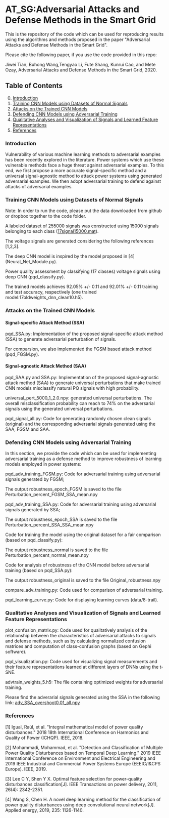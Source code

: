 # AT_SG:Adversarial Attacks and Defense Methods in the Smart Grid
This is the repository of the code which can be used for reproducing results using the algorithms and methods proposed in the paper "Adversarial Attacks and Defense Methods in the Smart Grid". 

Please cite the following paper, if you use the code provided in this repo:

Jiwei Tian, Buhong Wang,Tengyao Li, Fute Shang, Kunrui Cao, and Mete Ozay, Adversarial Attacks and Defense Methods in the Smart Grid, 2020.


## Table of Contents
0. [Introduction](#introduction)
0. [Training CNN Models using Datasets of Normal Signals](#Training-CNN-Models-using-Datasets-of-Normal-Signals)
0. [Attacks on the Trained CNN Models](#Attacks-on-the-Trained-CNN-Models)
0. [Defending CNN Models using Adversarial Training](#Defending-CNN-Models-using-Adversarial-Training)
0. [Qualitative Analyses and Visualization of Signals and Learned Feature Representations](#Qualitative-Analyses-and-Visualization-of-Signals-and-Learned-Feature-Representations)
0. [References](#References)



### Introduction

Vulnerability of various machine learning methods to adversarial examples has been recently explored in the literature. Power systems which use these vulnerable methods face a huge threat against adversarial examples. To this end, we first propose a more accurate signal-specific method and a universal signal-agnostic method to attack power systems using generated adversarial examples. We then adopt adversarial training to defend against attacks of adversarial examples.

### Training CNN Models using Datasets of Normal Signals

Note: In order to run the code, please put the data downloaded from github or dropbox together to the code folder.

A labeled dataset of 255000 signals was constructed using 15000 signals belonging to each class ([17signal15000.mat](https://www.dropbox.com/sh/aprts9x8l2frcjl/AABCuJ3TsJkSSLj2ZixeAyDAa?dl=0)).

The voltage signals are generated considering the following references [1,2,3].

The deep CNN model is inspired by the model proposed in [4] (Neural_Net_Module.py).

Power quality assessment by classifying (17 classes) voltage signals using deep CNN (pqd_classify.py).

The trained models achieves 92.05% +/- 0.11 and 92.01% +/- 0.11 training and test accuracy, respectively (one trained model:17oldweights_dnn_clean10.h5).

### Attacks on the Trained CNN Models

#### Signal-specific Attack Method (SSA)

pqd_SSA.py: Implementation of the proposed signal-specific attack method (SSA) to generate adversarial perturbation of signals.

For comparsion, we also implemented the FGSM based attack method (pqd_FGSM.py).

#### Signal-agnostic Attack Method (SAA)

pqd_SAA.py and SSA.py: Implementation of the proposed signal-agnostic attack method (SAA) to generate universal perturbations that make trained CNN models misclassify natural PQ signals with high probability.

universal_pert_5000_1_2.0.npy: generated universal perturbations. The overall misclassification probability can reach to 74% on the adversarial signals using the generated universal perturbations.

pqd_signal_all.py: Code for generating randomly chosen clean signals (original) and the corresponding adversarial signals generated using the SAA, FGSM and SAA.

### Defending CNN Models using Adversarial Training

In this section, we provide the code which can be used for implementing adversarial training as a defense method to improve robustness of learning models employed in power systems:

pqd_adv_training_FGSM.py: Code for adversarial training using adversarial signals generated by FGSM;

The output robustness_epoch_FGSM is saved to the file Perturbation_percent_FGSM_SSA_mean.npy

pqd_adv_training_SSA.py: Code for adversarial training using adversarial signals generated by SSA;

The output robustness_epoch_SSA is saved to the file Perturbation_percent_SSA_SSA_mean.npy

Code for training the model using the original dataset for a fair comparison (based on pqd_classify.py):

The output robustness_normal is saved to the file Perturbation_percent_normal_mean.npy

Code for analysis of robustness of the CNN model before adversarial training (based on pqd_SSA.py):

The output robustness_original is saved to the file Original_robustness.npy

compare_adv_training.py: Code used for comparison of adversarial training.

pqd_learning_curve.py: Code for displaying learning curves (data/8-trail).



### Qualitative Analyses and Visualization of Signals and Learned Feature Representations

plot_confusion_matrix.py: Code used for qualitatively analysis of the relationship between the characteristics of adversarial attacks to signals and defense methods, such as by calculating normalized confusion matrices and computation of class-confusion graphs (based on Gephi software).

pqd_visualization.py: Code used for visualizing signal measurements and their feature representations learned at different layers of DNNs using the t-SNE.

advtrain_weights_5.h5: The file containing optimized weights for adversarial training.

Please find the adverarial signals generated using the SSA in the following link: [adv_SSA_overshoot0.01_all.npy](https://www.dropbox.com/sh/aprts9x8l2frcjl/AABCuJ3TsJkSSLj2ZixeAyDAa?dl=0)


### References

[1] Igual, Raúl, et al. "Integral mathematical model of power quality disturbances." 2018 18th International Conference on Harmonics and Quality of Power (ICHQP). IEEE, 2018.

[2] Mohammadi, Mohammad, et al. "Detection and Classification of Multiple Power Quality Disturbances based on Temporal Deep Learning." 2019 IEEE International Conference on Environment and Electrical Engineering and 2019 IEEE Industrial and Commercial Power Systems Europe (EEEIC/I&CPS Europe). IEEE, 2019.

[3] Lee C Y, Shen Y X. Optimal feature selection for power-quality disturbances classification[J]. IEEE Transactions on power delivery, 2011, 26(4): 2342-2351.

[4] Wang S, Chen H. A novel deep learning method for the classification of power quality disturbances using deep convolutional neural network[J]. Applied energy, 2019, 235: 1126-1140.


